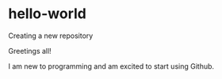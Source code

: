 # hello-world
Creating a new repository

Greetings all!

I am new to programming and am excited to start using Github.
